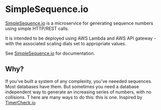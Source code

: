 # SimpleSequence.io
[SimpleSequence.io](http://simplesequence.io) is a microservice for generating sequence numbers using simple HTTP/REST calls.

It is intended to be deployed using AWS Lambda and AWS API gateway - with the associated scaling dials set to appropriate values.

See [SimpleSequence.io](http://simplesequence.io) for documentation.

## Why?
If you've built a system of any complexity, you've neeeded sequences.   Most databases have them.   But sometimes you need a database independent way to generate an increasing series of numbers, with no collisions.   T
here are many ways to do this: this is one.  Inspired by [TimerCheck.io](https://timercheck.io/)
